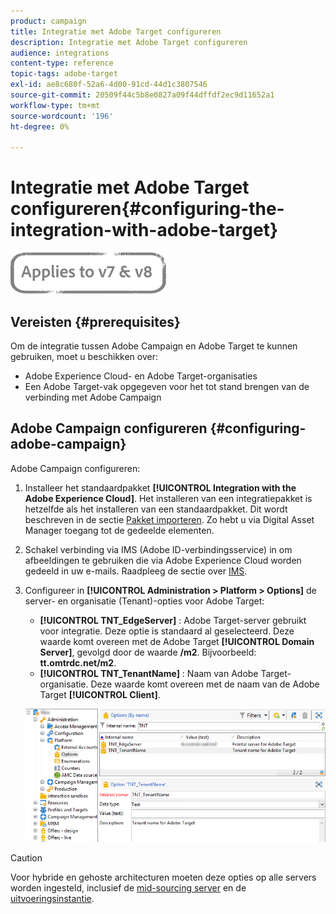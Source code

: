 ```yaml
---
product: campaign
title: Integratie met Adobe Target configureren
description: Integratie met Adobe Target configureren
audience: integrations
content-type: reference
topic-tags: adobe-target
exl-id: ae8c680f-52a6-4d00-91cd-44d1c3807546
source-git-commit: 20509f44c5b8e0827a09f44dffdf2ec9d11652a1
workflow-type: tm+mt
source-wordcount: '196'
ht-degree: 0%

---
```


# Integratie met Adobe Target configureren{#configuring-the-integration-with-adobe-target}

![](../../assets/common.svg)

## Vereisten {#prerequisites}

Om de integratie tussen Adobe Campaign en Adobe Target te kunnen gebruiken, moet u beschikken over:

* Adobe Experience Cloud- en Adobe Target-organisaties
* Een Adobe Target-vak opgegeven voor het tot stand brengen van de verbinding met Adobe Campaign

## Adobe Campaign configureren {#configuring-adobe-campaign}

Adobe Campaign configureren:

1. Installeer het standaardpakket **[!UICONTROL Integration with the Adobe Experience Cloud]**. Het installeren van een integratiepakket is hetzelfde als het installeren van een standaardpakket. Dit wordt beschreven in de sectie [Pakket importeren](../../platform/using/working-with-data-packages.md#importing-packages). Zo hebt u via Digital Asset Manager toegang tot de gedeelde elementen.
1. Schakel verbinding via IMS (Adobe ID-verbindingsservice) in om afbeeldingen te gebruiken die via Adobe Experience Cloud worden gedeeld in uw e-mails. Raadpleeg de sectie over [IMS](../../integrations/using/about-adobe-id.md).
1. Configureer in **[!UICONTROL Administration > Platform > Options]** de server- en organisatie (Tenant)-opties voor Adobe Target:

   * **[!UICONTROL TNT_EdgeServer]** : Adobe Target-server gebruikt voor integratie. Deze optie is standaard al geselecteerd. Deze waarde komt overeen met de Adobe Target **[!UICONTROL Domain Server]**, gevolgd door de waarde **/m2**. Bijvoorbeeld: **tt.omtrdc.net/m2**.
   * **[!UICONTROL TNT_TenantName]** : Naam van Adobe Target-organisatie. Deze waarde komt overeen met de naam van de Adobe Target **[!UICONTROL Client]**.

   ![](assets/tar_options.png)

>[!CAUTION]
>
>Voor hybride en gehoste architecturen moeten deze opties op alle servers worden ingesteld, inclusief de [mid-sourcing server](../../installation/using/mid-sourcing-server.md) en de [uitvoeringsinstantie](../../message-center/using/configuring-instances.md#execution-instance).